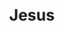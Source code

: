---
pid: mp78
title: Jesus
location_transcription: love park
coordinates: "[-75.16542078111, 39.9539314882]"
zipcode: '19147'
gen_neighborhood: South Philadelphia
neighborhood: Queen Village,Bella Vista,Pennsport,Italian Market
outside_phl: 
age: '21'
age_range: 20-29
instagram: 
image_file_name: mp_78.jpg
proposal_transcription: |-
  Christmas Scene
  I think a lot of people should be more loving, considerate, and grateful. So I think that would help.
topic: Religion
topic_summary: '0'
type: Other No Form
keywords_other: christmas, jesus
credit: Samantha Church
image_labels: 
twitter: 
facebook: 
permalink: "/monuments/mp78/"
layout: item-page
---